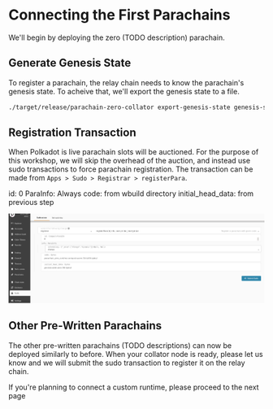 # Connecting the First Parachains

We'll begin by deploying the zero (TODO description) parachain.

## Generate Genesis State
To register a parachain, the relay chain needs to know the parachain's genesis state. To acheive that, we'll export the genesis state to a file.

```bash
./target/release/parachain-zero-collator export-genesis-state genesis-state-zero
```

## Registration Transaction
When Polkadot is live parachain slots will be auctioned. For the purpose of this workshop, we will skip the overhead of the auction, and instead use sudo transactions to force parachain registration. The transaction can be made from `Apps > Sudo > Registrar > registerPara`.

id: 0
ParaInfo: Always
code: from wbuild directory
initial_head_data: from previous step

![Registration screenshot](assets/registration-screenshot.png)

## Other Pre-Written Parachains
The other pre-written parachains (TODO descriptions) can now be deployed similarly to before. When your collator node is ready, please let us know and we will submit the sudo transaction to register it on the relay chain.

If you're planning to connect a custom runtime, please proceed to the next page
